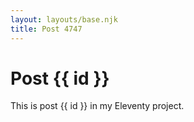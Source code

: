 ```yaml
---
layout: layouts/base.njk
title: Post 4747
---
```


# Post {{ id }}

This is post {{ id }} in my Eleventy project.
